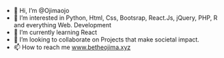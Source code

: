 - 👋 Hi, I’m @Ojimaojo
- 👀 I’m interested in Python, Html, Css, Bootsrap, React.Js, jQuery, PHP, R and everything Web. Development
- 🌱 I’m currently learning React
- 💞️ I’m looking to collaborate on Projects that make societal impact.
- 📫 How to reach me www.betheojima.xyz

<!---
Ojimaojo/Ojimaojo is a ✨ special ✨ repository because its `README.md` (this file) appears on your GitHub profile.
You can click the Preview link to take a look at your changes.
--->
